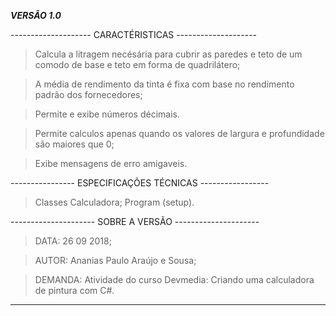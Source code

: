 ﻿_________________________VERSÃO 1.0_________________________

 -------------------- CARACTÉRISTICAS -------------------- 
> Calcula a litragem necésária para cubrir as paredes e teto de um comodo de base e teto em forma de quadrilátero;

> A média de rendimento da tinta é fixa com base no rendimento padrão dos fornecedores;

> Permite e exibe números décimais.

> Permite calculos apenas quando os valores de largura e profundidade são maiores que 0;

> Exibe mensagens de erro amigaveis.

 ---------------- ESPECIFICAÇÕES TÉCNICAS ----------------- 
> Classes
> Calculadora;
> Program (setup).

--------------------- SOBRE A VERSÃO ---------------------
> DATA: 26 09 2018;

> AUTOR: Ananias Paulo Araújo e Sousa;

> DEMANDA: Atividade do curso Devmedia: Criando uma calculadora de pintura com C#.

____________________________________________________________